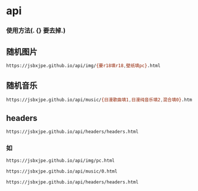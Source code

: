 # api

### 使用方法(. {} 要去掉.)

## 随机图片

```sh
https://jsbxjpe.github.io/api/img/{要r18填r18,壁纸填pc}.html
```

## 随机音乐

```sh
https://jsbxjpe.github.io/api/music/{日漫歌曲填1,日漫纯音乐填2,混合填0}.html
```

## headers

```sh
https://jsbxjpe.github.io/api/headers/headers.html
```

### 如

```sh
https://jsbxjpe.github.io/api/img/pc.html
```

```sh
https://jsbxjpe.github.io/api/music/0.html
```

```sh
https://jsbxjpe.github.io/api/headers/headers.html
```
